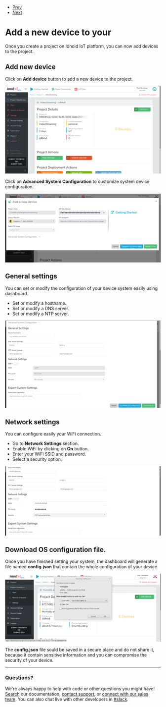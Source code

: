 <nav role="navigation">
                <ul class="pagination">
                        <li class="button"><a href="#0">Prev</a></li>
                        <li class="button"><a href="#0">Next</a></li>
                </ul>
</nav>

# Add a new device to your

Once you create a project on Ionoid IoT platform, you can now add devices to
the project.

## Add new device

  Click on **Add device** button to add a new device to the project.
 
 ![Add Device](AddDevice.png)
 
 Click on **Advanced System Configuration** to customize system device configuration.
 
 ![New Device](NewDevice.png)

## General settings

You can set or modify  the configuration of your device system  easily using dashboard.
 - Set or modify  a hostname.
 - Set or modify a DNS server.
 - Set or modify a NTP server.

![General Settings](GeneralSettings.png)

## Network settings

  You can configure easily your  WiFi connection.

 - Go to  **Network Settings** section.
 - Enable WiFi by clicking on **On** button.
 - Enter your WiFi SSID and password.
 - Select a security option.

![Network Settings](NetworkSettings.png)

## Download OS configuration file.

Once you have finished setting your system, the dashboard will generate a file named **config.json** that contain the whole configuration of your device.

![OS configuration file](OSconfig.png)

The **config.json** file sould be saved in a secure place and do not share it, because it contain sensitive information and you can compromise the security of your device.




---


### Questions?
We're always happy to help with code or other questions you might have! [Search](https://docs.ionoid.io/#/) our documentation, [contact support](support@ionoid.io), or [connect with our sales team](support@opendevices.io). You can also chat live with other developers in  [#slack](https://ionoidcommunity.slack.com/messages).
